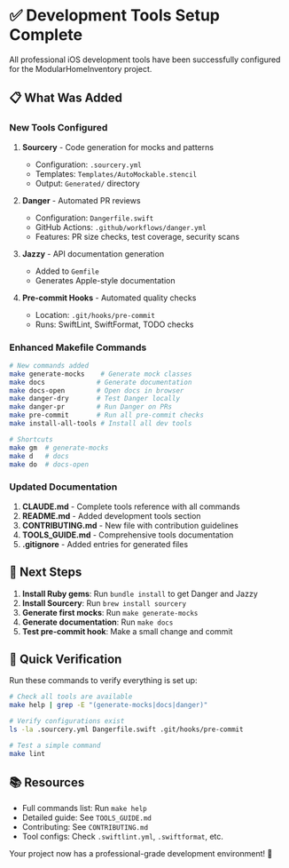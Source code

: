 # ✅ Development Tools Setup Complete

All professional iOS development tools have been successfully configured for the ModularHomeInventory project.

## 📋 What Was Added

### New Tools Configured
1. **Sourcery** - Code generation for mocks and patterns
   - Configuration: `.sourcery.yml`
   - Templates: `Templates/AutoMockable.stencil`
   - Output: `Generated/` directory

2. **Danger** - Automated PR reviews
   - Configuration: `Dangerfile.swift`
   - GitHub Actions: `.github/workflows/danger.yml`
   - Features: PR size checks, test coverage, security scans

3. **Jazzy** - API documentation generation
   - Added to `Gemfile`
   - Generates Apple-style documentation

4. **Pre-commit Hooks** - Automated quality checks
   - Location: `.git/hooks/pre-commit`
   - Runs: SwiftLint, SwiftFormat, TODO checks

### Enhanced Makefile Commands
```bash
# New commands added
make generate-mocks    # Generate mock classes
make docs             # Generate documentation
make docs-open        # Open docs in browser
make danger-dry       # Test Danger locally
make danger-pr        # Run Danger on PRs
make pre-commit       # Run all pre-commit checks
make install-all-tools # Install all dev tools

# Shortcuts
make gm  # generate-mocks
make d   # docs
make do  # docs-open
```

### Updated Documentation
1. **CLAUDE.md** - Complete tools reference with all commands
2. **README.md** - Added development tools section
3. **CONTRIBUTING.md** - New file with contribution guidelines
4. **TOOLS_GUIDE.md** - Comprehensive tools documentation
5. **.gitignore** - Added entries for generated files

## 🚀 Next Steps

1. **Install Ruby gems**: Run `bundle install` to get Danger and Jazzy
2. **Install Sourcery**: Run `brew install sourcery`
3. **Generate first mocks**: Run `make generate-mocks`
4. **Generate documentation**: Run `make docs`
5. **Test pre-commit hook**: Make a small change and commit

## 🎯 Quick Verification

Run these commands to verify everything is set up:

```bash
# Check all tools are available
make help | grep -E "(generate-mocks|docs|danger)"

# Verify configurations exist
ls -la .sourcery.yml Dangerfile.swift .git/hooks/pre-commit

# Test a simple command
make lint
```

## 📚 Resources

- Full commands list: Run `make help`
- Detailed guide: See `TOOLS_GUIDE.md`
- Contributing: See `CONTRIBUTING.md`
- Tool configs: Check `.swiftlint.yml`, `.swiftformat`, etc.

Your project now has a professional-grade development environment! 🎉